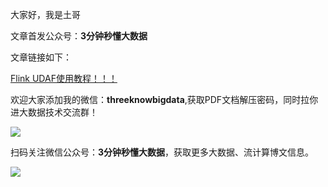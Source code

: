 大家好，我是土哥

文章首发公众号：**3分钟秒懂大数据**

文章链接如下：

[Flink UDAF使用教程！！！](https://mp.weixin.qq.com/s?__biz=Mzg5NDY3NzIwMA==&mid=2247497196&idx=1&sn=0a715919759cf4ebbf82d78e48fb43a0&chksm=c0194c53f76ec545ea0f1c1cac0d8cb3be6d51dc4f8f873311f7404073b37f2a1540193473b5&token=299008056&lang=zh_CN#rd)

欢迎大家添加我的微信：**threeknowbigdata**,获取PDF文档解压密码，同时拉你进大数据技术交流群！


![](https://files.mdnice.com/user/19005/0b6a4942-feba-4469-b59e-6e467d19d59e.png)

扫码关注微信公众号：**3分钟秒懂大数据**，获取更多大数据、流计算博文信息。


![](https://files.mdnice.com/user/19005/9b74646c-5950-4a72-ba53-f3755c6ed667.png)



